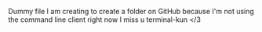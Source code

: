 Dummy file I am creating to create a folder on GitHub because I'm not using the command line client right now I miss u terminal-kun </3
